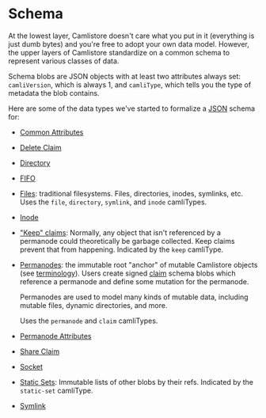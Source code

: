 # Schema

At the lowest layer, Camlistore doesn't care what you put in it (everything is
just dumb bytes) and you're free to adopt your own data model.  However, the
upper layers of Camlistore standardize on a common schema to represent various
classes of data.

Schema blobs are JSON objects with at least two attributes always set:
`camliVersion`, which is always 1, and `camliType`, which tells you the type of
metadata the blob contains.

Here are some of the data types we've started to formalize a
[JSON](http://json.org/) schema for:

* [Common Attributes](common.md)
* [Delete Claim](delete.md)
* [Directory](directory.md)
* [FIFO](fifo.md)
* [Files](file.md/): traditional filesystems.  Files, directories, inodes,
    symlinks, etc. Uses the `file`, `directory`, `symlink`, and `inode`
    camliTypes.
* [Inode](inode.md)
* ["Keep" claims](keep.md): Normally, any object that isn't referenced
    by a permanode could theoretically be garbage collected. Keep claims prevent
    that from happening. Indicated by the `keep` camliType.
* [Permanodes](permanode.md): the immutable root "anchor" of mutable Camlistore
    objects (see [terminology](../terms.md)). Users create signed
    [claim](permanode.md#claim) schema blobs which reference a permanode and
    define some mutation for the permanode.

    Permanodes are used to model many kinds of mutable data, including
    mutable files, dynamic directories, and more.

    Uses the `permanode` and `claim` camliTypes.
* [Permanode Attributes](attributes.md)
* [Share Claim](share.md)
* [Socket](socket.md)
* [Static Sets](static-set.md): Immutable lists of other blobs by
    their refs. Indicated by the `static-set` camliType.
* [Symlink](symlink.md)
